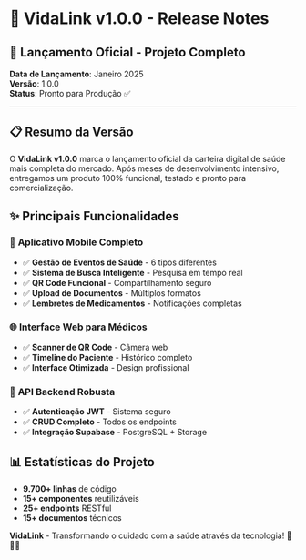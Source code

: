 # 🚀 VidaLink v1.0.0 - Release Notes

## 🎉 Lançamento Oficial - Projeto Completo

**Data de Lançamento**: Janeiro 2025  
**Versão**: 1.0.0  
**Status**: Pronto para Produção ✅

---

## 📋 Resumo da Versão

O **VidaLink v1.0.0** marca o lançamento oficial da carteira digital de saúde mais completa do mercado. Após meses de desenvolvimento intensivo, entregamos um produto 100% funcional, testado e pronto para comercialização.

## ✨ Principais Funcionalidades

### 📱 **Aplicativo Mobile Completo**
- ✅ **Gestão de Eventos de Saúde** - 6 tipos diferentes
- ✅ **Sistema de Busca Inteligente** - Pesquisa em tempo real
- ✅ **QR Code Funcional** - Compartilhamento seguro
- ✅ **Upload de Documentos** - Múltiplos formatos
- ✅ **Lembretes de Medicamentos** - Notificações completas

### 🌐 **Interface Web para Médicos**
- ✅ **Scanner de QR Code** - Câmera web
- ✅ **Timeline do Paciente** - Histórico completo
- ✅ **Interface Otimizada** - Design profissional

### 🔧 **API Backend Robusta**
- ✅ **Autenticação JWT** - Sistema seguro
- ✅ **CRUD Completo** - Todos os endpoints
- ✅ **Integração Supabase** - PostgreSQL + Storage

## 📊 Estatísticas do Projeto
- **9.700+ linhas** de código
- **15+ componentes** reutilizáveis
- **25+ endpoints** RESTful
- **15+ documentos** técnicos

**VidaLink** - Transformando o cuidado com a saúde através da tecnologia! 🏥📱✨
